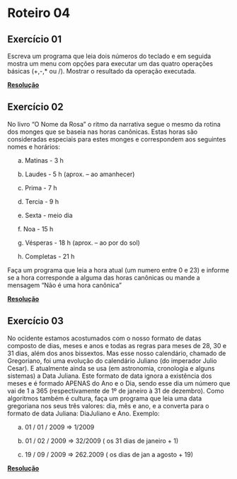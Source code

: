 # Roteiro 04

## Exercício 01

Escreva um programa que leia dois números do teclado e em seguida mostra um menu com opções para executar um das quatro operações básicas (+,-,* ou /). Mostrar o resultado da operação executada.

**<a href="./exercicio01/Program.cs">Resolução</a>**

## Exercício 02

No livro “O Nome da Rosa” o ritmo da narrativa segue o mesmo da rotina dos monges que se baseia nas horas canônicas. Estas horas são consideradas especiais para estes monges e correspondem aos seguintes
nomes e horários:
<ul>a. Matinas - 3 h</ul>
<ul>b. Laudes - 5 h (aprox. – ao amanhecer)</ul>
<ul>c. Prima - 7 h</ul>
<ul>d. Tercia - 9 h</ul>
<ul>e. Sexta - meio dia</ul>
<ul>f. Noa - 15 h</ul>
<ul>g. Vésperas - 18 h (aprox. – ao por do sol)</ul>
<ul>h. Completas - 21 h</ul>
Faça um programa que leia a hora atual (um numero entre 0 e 23) e informe se a hora corresponde a alguma das horas canônicas ou mande a mensagem “Não é uma hora canônica”

**<a href="./exercicio02/Program.cs">Resolução</a>**

## Exercício 03

No ocidente estamos acostumados com o nosso formato de datas composto de dias, meses e anos e todas as regras para meses de 28, 30 e 31 dias, além dos anos bissextos. Mas esse nosso calendário, chamado de Gregoriano, foi uma evolução do calendário Juliano (do imperador Julio Cesar). E atualmente ainda se usa (em astronomia, cronologia e alguns sistemas) a Data Juliana. Este formato de data ignora a existência dos meses e é formado APENAS do Ano e o Dia, sendo esse dia um número que vai de 1 a 365
(respectivamente de 1º de janeiro à 31 de dezembro). Como algoritmos também é cultura, faça um programa que leia uma data gregoriana nos seus três valores: dia, mês e ano, e a converta para o formato de data Juliana: DiaJuliano e Ano. Exemplo:
<ul>a. 01 / 01 / 2009 => 1/2009</ul>
<ul>b. 01 / 02 / 2009 => 32/2009 ( os 31 dias de janeiro + 1)</ul>
<ul>c. 19 / 09 / 2009 => 262.2009 ( os dias de jan a agosto + 19)</ul>

**<a href="./exercicio03/Program.cs">Resolução</a>**